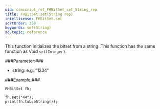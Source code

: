 ```yaml
---
uid: crmscript_ref_FHBitSet_set_String_rep
title: FHBitSet.set(String rep)
intellisense: FHBitSet.set
sortOrder: 338
keywords: set(String)
so.topic: reference
---
```


This function initializes the bitset from a string .This function has the same function as Void `set(Integer)`.



###Parameter:###


 - string: e.g. "1234"





###Example:###
    
    FHBitSet fh;
    
    fh.set("44");
    print(fh.toLsbString());


